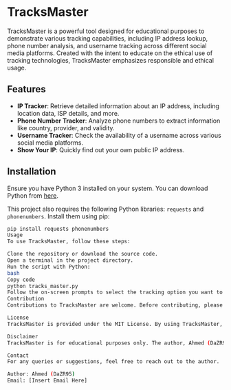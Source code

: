 # TracksMaster

TracksMaster is a powerful tool designed for educational purposes to demonstrate various tracking capabilities, including IP address lookup, phone number analysis, and username tracking across different social media platforms. Created with the intent to educate on the ethical use of tracking technologies, TracksMaster emphasizes responsible and ethical usage.

## Features

- **IP Tracker**: Retrieve detailed information about an IP address, including location data, ISP details, and more.
- **Phone Number Tracker**: Analyze phone numbers to extract information like country, provider, and validity.
- **Username Tracker**: Check the availability of a username across various social media platforms.
- **Show Your IP**: Quickly find out your own public IP address.

## Installation

Ensure you have Python 3 installed on your system. You can download Python from [here](https://www.python.org/downloads/).

This project also requires the following Python libraries: `requests` and `phonenumbers`. Install them using pip:

```bash
pip install requests phonenumbers
Usage
To use TracksMaster, follow these steps:

Clone the repository or download the source code.
Open a terminal in the project directory.
Run the script with Python:
bash
Copy code
python tracks_master.py
Follow the on-screen prompts to select the tracking option you want to use.
Contribution
Contributions to TracksMaster are welcome. Before contributing, please ensure you understand the ethical considerations and intend your contributions for educational purposes only.

License
TracksMaster is provided under the MIT License. By using TracksMaster, you agree to use it in a manner consistent with ethical guidelines and its intended educational purposes.

Disclaimer
TracksMaster is for educational purposes only. The author, Ahmed (DaZR95), is not responsible for misuse or for any damage that may occur from using this tool. Always ensure you have permission before engaging in any tracking activities.

Contact
For any queries or suggestions, feel free to reach out to the author.

Author: Ahmed (DaZR95)
Email: [Insert Email Here]
